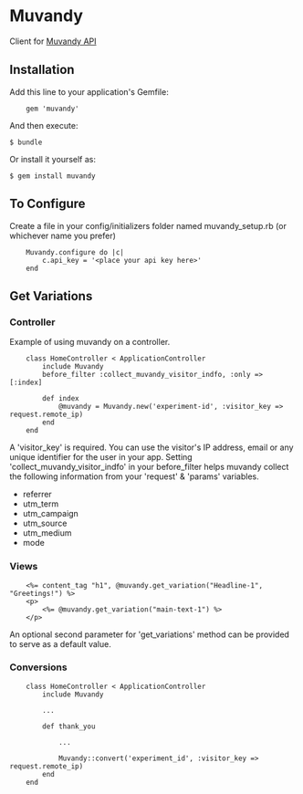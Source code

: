 # Muvandy

Client for [Muvandy API](http://muvandy.com)

## Installation

Add this line to your application's Gemfile:

		gem 'muvandy'

And then execute:

    $ bundle

Or install it yourself as:

    $ gem install muvandy

## To Configure

Create a file in your config/initializers folder named muvandy_setup.rb (or whichever name you prefer)

 		Muvandy.configure do |c|
			c.api_key = '<place your api key here>'
		end

## Get Variations

### Controller

Example of using muvandy on a controller. 

		class HomeController < ApplicationController
			include Muvandy
			before_filter :collect_muvandy_visitor_indfo, :only => [:index]
			
			def index
				@muvandy = Muvandy.new('experiment-id', :visitor_key => request.remote_ip)
			end
		end

A 'visitor_key' is required. You can use the visitor's IP address, email or any unique identifier for the user in your app.
Setting 'collect_muvandy_visitor_indfo' in your before_filter helps muvandy collect the following information from your 'request' & 'params' variables.
* referrer
* utm_term
* utm_campaign
* utm_source
* utm_medium
* mode


### Views

		<%= content_tag "h1", @muvandy.get_variation("Headline-1", "Greetings!") %>
		<p>
			<%= @muvandy.get_variation("main-text-1") %>
		</p>

An optional second parameter for 'get_variations' method can be provided to serve as a default value.

### Conversions

		class HomeController < ApplicationController
			include Muvandy
			
			...
			
			def thank_you
			
				...
				
				Muvandy::convert('experiment_id', :visitor_key => request.remote_ip)
			end
		end

